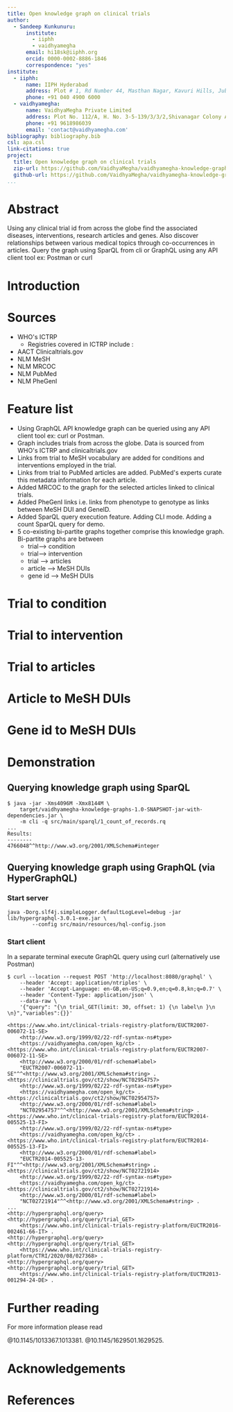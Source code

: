 ```yaml
---
title: Open knowledge graph on clinical trials
author:
  - Sandeep Kunkunuru:
      institute:
        - iiphh
        - vaidhyamegha
      email: hi18sk@iiphh.org
      orcid: 0000-0002-8886-1846
      correspondence: "yes"
institute:
  - iiphh:
      name: IIPH Hyderabad
      address: Plot # 1, Rd Number 44, Masthan Nagar, Kavuri Hills, Jubilee Hills, Madhapur, Telangana 500033
      phone: +91 040 4900 6000
  - vaidhyamegha:
      name: VaidhyaMegha Private Limited
      address: Plot No. 112/A, H. No. 3-5-139/3/3/2,Shivanagar Colony Attapur,Hyderguda, Hyderabad,Telangana 500048.
      phone: +91 9618986039
      email: 'contact@vaidhyamegha.com'
bibliography: bibliography.bib
csl: apa.csl
link-citations: true
project:
  title: Open knowledge graph on clinical trials 
  zip-url: https://github.com/VaidhyaMegha/vaidhyamegha-knowledge-graphs/releases
  github-url: https://github.com/VaidhyaMegha/vaidhyamegha-knowledge-graphs/
...
```


# Abstract

Using any clinical trial id from across the globe find the associated diseases, interventions, research articles and genes. Also discover relationships between various medical topics through co-occurrences in articles. Query the graph using SparQL from cli or GraphQL using any API client  tool ex: Postman or curl

# Introduction

# Sources

- WHO's ICTRP
  - Registries covered in ICTRP include : 
- AACT Clinicaltrials.gov
- NLM MeSH
- NLM MRCOC
- NLM PubMed
- NLM PheGenI

# Feature list

- Using GraphQL API knowledge graph can be queried using any API client tool ex: curl or Postman.
- Graph includes trials from across the globe. Data is sourced from WHO's ICTRP and clinicaltrials.gov
- Links from trial to MeSH vocabulary are added for conditions and interventions employed in the trial.
- Links from trial to PubMed articles are added. PubMed's experts curate this metadata information for each article.
- Added MRCOC to the graph for the selected articles linked to clinical trials.
- Added PheGenI links i.e. links from phenotype to genotype as links between MeSH DUI and GeneID.
- Added SparQL query execution feature. Adding CLI mode. Adding a count SparQL query for demo.
- 5 co-existing bi-partite graphs together comprise this knowledge graph. Bi-partite graphs are between
  - trial--> condition
  - trial--> intervention
  - trial --> articles
  - article --> MeSH DUIs
  - gene id --> MeSH DUIs

# Trial to condition
# Trial to intervention
# Trial  to articles
# Article  to MeSH DUIs
# Gene id  to MeSH DUIs

# Demonstration

## Querying knowledge graph using SparQL
```
$ java -jar -Xms4096M -Xmx8144M \
    target/vaidhyamegha-knowledge-graphs-1.0-SNAPSHOT-jar-with-dependencies.jar \
    -m cli -q src/main/sparql/1_count_of_records.rq
...
Results:
-------- 
4766048^^http://www.w3.org/2001/XMLSchema#integer
```

## Querying knowledge graph using GraphQL (via HyperGraphQL)

### Start server
```
java -Dorg.slf4j.simpleLogger.defaultLogLevel=debug -jar lib/hypergraphql-3.0.1-exe.jar \
        --config src/main/resources/hql-config.json
```
### Start client

In a separate terminal execute GraphQL query using curl (alternatively use Postman)

```
$ curl --location --request POST 'http://localhost:8080/graphql' \
    --header 'Accept: application/ntriples' \ 
    --header 'Accept-Language: en-GB,en-US;q=0.9,en;q=0.8,kn;q=0.7' \
    --header 'Content-Type: application/json' \
    --data-raw \
    '{"query": "{\n trial_GET(limit: 30, offset: 1) {\n label\n }\n \n}","variables":{}}'

<https://www.who.int/clinical-trials-registry-platform/EUCTR2007-006072-11-SE> 
    <http://www.w3.org/1999/02/22-rdf-syntax-ns#type> 
    <https://vaidhyamegha.com/open_kg/ct> .
<https://www.who.int/clinical-trials-registry-platform/EUCTR2007-006072-11-SE> 
    <http://www.w3.org/2000/01/rdf-schema#label> 
    "EUCTR2007-006072-11-SE"^^<http://www.w3.org/2001/XMLSchema#string> .
<https://clinicaltrials.gov/ct2/show/NCT02954757> 
    <http://www.w3.org/1999/02/22-rdf-syntax-ns#type> 
    <https://vaidhyamegha.com/open_kg/ct> .
<https://clinicaltrials.gov/ct2/show/NCT02954757> 
    <http://www.w3.org/2000/01/rdf-schema#label> 
    "NCT02954757"^^<http://www.w3.org/2001/XMLSchema#string> .
<https://www.who.int/clinical-trials-registry-platform/EUCTR2014-005525-13-FI> 
    <http://www.w3.org/1999/02/22-rdf-syntax-ns#type> 
    <https://vaidhyamegha.com/open_kg/ct> .
<https://www.who.int/clinical-trials-registry-platform/EUCTR2014-005525-13-FI> 
    <http://www.w3.org/2000/01/rdf-schema#label> 
    "EUCTR2014-005525-13-FI"^^<http://www.w3.org/2001/XMLSchema#string> .
<https://clinicaltrials.gov/ct2/show/NCT02721914> 
    <http://www.w3.org/1999/02/22-rdf-syntax-ns#type> 
    <https://vaidhyamegha.com/open_kg/ct> .
<https://clinicaltrials.gov/ct2/show/NCT02721914> 
    <http://www.w3.org/2000/01/rdf-schema#label> 
    "NCT02721914"^^<http://www.w3.org/2001/XMLSchema#string> .
...
<http://hypergraphql.org/query> <http://hypergraphql.org/query/trial_GET> 
    <https://www.who.int/clinical-trials-registry-platform/EUCTR2016-002461-66-IT> .
<http://hypergraphql.org/query> <http://hypergraphql.org/query/trial_GET> 
    <https://www.who.int/clinical-trials-registry-platform/CTRI/2020/08/027368> .
<http://hypergraphql.org/query> <http://hypergraphql.org/query/trial_GET> 
    <https://www.who.int/clinical-trials-registry-platform/EUCTR2013-001294-24-DE> .
```

# Further reading

For more information please read

@10.1145/1013367.1013381.
@10.1145/1629501.1629525.

# Acknowledgements

# References